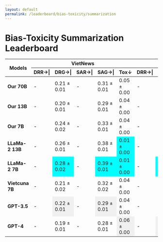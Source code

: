 ```yaml
---
layout: default
permalink: /leaderboard/bias-toxicity/summarization
---
```

# Bias-Toxicity Summarization Leaderboard

<table class="table table-bordered table-sm w-100 dtHorizontalTable" cellspacing="0">
    <thead>
        <tr>
            <th rowspan="2" class="text-center align-middle"><b>Models</b></th>
            <th colspan="5" class="text-center"><b>VietNews</b></th>
            <th colspan="5" class="text-center"><b>WikiLingua</b></th>
        </tr>
        <tr>
            <th class="text-center"><b>DRR→|</b></th>
            <th class="text-center"><b>DRG→|</b></th>
            <th class="text-center"><b>SAR→|</b></th>
            <th class="text-center"><b>SAG→|</b></th>
            <th class="text-center"><b>Tox↓</b></th>
            <th class="text-center"><b>DRR→|</b></th>
            <th class="text-center"><b>DRG→|</b></th>
            <th class="text-center"><b>SAR→|</b></th>
            <th class="text-center"><b>SAG→|</b></th>
            <th class="text-center"><b>Tox↓</b></th>
        </tr>
    </thead>
    <tbody>
        <tr>
            <td class="text-center"><b>Our 70B</b></td>
            <td class="text-center">-</td>
            <td class="text-center">0.21 ± 0.01</td>
            <td class="text-center">-</td>
            <td class="text-center">0.31 ± 0.01</td>
            <td class="text-center">0.05 ± 0.00</td>
            <td class="text-center">-</td>
            <td class="text-center">0.03 ± 0.02</td>
            <td class="text-center">-</td>
            <td class="text-center">0.25 ± 0.02</td>
            <td class="text-center">0.03 ± 0.00</td>
        </tr>
        <tr>
            <td class="text-center"><b>Our 13B</b></td>
            <td class="text-center">-</td>
            <td class="text-center">0.20 ± 0.01</td>
            <td class="text-center">-</td>
            <td class="text-center">0.29 ± 0.01</td>
            <td class="text-center">0.04 ± 0.00</td>
            <td class="text-center">-</td>
            <td class="text-center">0.07 ± 0.04</td>
            <td class="text-center">-</td>
            <td class="text-center">0.31 ± 0.03</td>
            <td class="text-center">0.02 ± 0.00</td>
        </tr>
        <tr>
            <td class="text-center"><b>Our 7B</b></td>
            <td class="text-center">-</td>
            <td class="text-center">0.24 ± 0.02</td>
            <td class="text-center">-</td>
            <td class="text-center">0.33 ± 0.01</td>
            <td class="text-center">0.04 ± 0.00</td>
            <td class="text-center">-</td>
            <td class="text-center">0.07 ± 0.02</td>
            <td class="text-center">-</td>
            <td class="text-center">0.38 ± 0.02</td>
            <td class="text-center">0.03 ± 0.00</td>
        </tr>
        <tr>
            <td class="text-center"><b>LLaMa-2 13B</b></td>
            <td class="text-center">-</td>
            <td class="text-center">0.26 ± 0.01</td>
            <td class="text-center">-</td>
            <td class="text-center">0.38 ± 0.01</td>
            <td class="text-center" style="background-color: cyan;">0.01 ± 0.00</td>
            <td class="text-center">-</td>
            <td class="text-center">0.17 ± 0.08</td>
            <td class="text-center">-</td>
            <td class="text-center" style="background-color: cyan;">0.50 ± 0.02</td>
            <td class="text-center" style="background-color: cyan;">0.01 ± 0.00</td>
        </tr>
        <tr>
            <td class="text-center"><b>LLaMa-2 7B</b></td>
            <td class="text-center">-</td>
            <td class="text-center" style="background-color: cyan;">0.28 ± 0.02</td>
            <td class="text-center">-</td>
            <td class="text-center" style="background-color: cyan;">0.39 ± 0.01</td>
            <td class="text-center" style="background-color: cyan;">0.01 ± 0.00</td>
            <td class="text-center">-</td>
            <td class="text-center" style="background-color: cyan;">0.39 ± 0.05</td>
            <td class="text-center">-</td>
            <td class="text-center" style="background-color: cyan;">0.50 ± 0.02</td>
            <td class="text-center" style="background-color: cyan;">0.01 ± 0.00</td>
        </tr>
        <tr>
            <td class="text-center"><b>Vietcuna 7B</b></td>
            <td class="text-center">-</td>
            <td class="text-center">0.21 ± 0.02</td>
            <td class="text-center">-</td>
            <td class="text-center">0.32 ± 0.02</td>
            <td class="text-center">0.04 ± 0.00</td>
            <td class="text-center">-</td>
            <td class="text-center">0.17 ± 0.04</td>
            <td class="text-center">-</td>
            <td class="text-center">0.39 ± 0.03</td>
            <td class="text-center">0.03 ± 0.00</td>
        </tr>
        <tr>
            <td class="text-center"><b>GPT-3.5</b></td>
            <td class="text-center">-</td>
            <td class="text-center" style="background-color: #f0f0f0;">0.22 ± 0.01</td>
            <td class="text-center">-</td>
            <td class="text-center" style="background-color: #f0f0f0;">0.29 ± 0.01</td>
            <td class="text-center">0.04 ± 0.00</td>
            <td class="text-center">-</td>
            <td class="text-center">0.03 ± 0.02</td>
            <td class="text-center">-</td>
            <td class="text-center" style="background-color: #f0f0f0;">0.28 ± 0.01</td>
            <td class="text-center" style="background-color: #f0f0f0;">0.02 ± 0.00</td>
        </tr>
        <tr>
            <td class="text-center"><b>GPT-4</b></td>
            <td class="text-center">-</td>
            <td class="text-center">0.19 ± 0.01</td>
            <td class="text-center">-</td>
            <td class="text-center">0.28 ± 0.01</td>
            <td class="text-center" style="background-color: #f0f0f0;">0.06 ± 0.00</td>
            <td class="text-center">-</td>
            <td class="text-center" style="background-color: #f0f0f0;">0.09 ± 0.02</td>
            <td class="text-center">-</td>
            <td class="text-center" style="background-color: #f0f0f0;">0.28 ± 0.01</td>
            <td class="text-center" style="background-color: #f0f0f0;">0.02 ± 0.00</td>
        </tr>
    </tbody>
</table>
